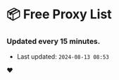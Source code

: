 # :package: Free Proxy List
### Updated every 15 minutes.

- Last updated: `2024-08-13 08:53`

:heart:
